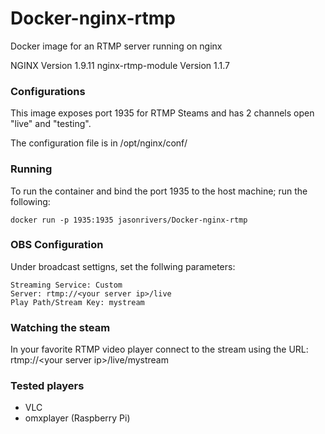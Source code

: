 # Docker-nginx-rtmp
Docker image for an RTMP server running on nginx

NGINX Version 1.9.11
nginx-rtmp-module Version 1.1.7

### Configurations
This image exposes port 1935 for RTMP Steams and has 2 channels open "live" and "testing".

The configuration file is in /opt/nginx/conf/

### Running

To run the container and bind the port 1935 to the host machine; run the following:
```
docker run -p 1935:1935 jasonrivers/Docker-nginx-rtmp
```

### OBS Configuration
Under broadcast settigns, set the follwing parameters:
```
Streaming Service: Custom
Server: rtmp://<your server ip>/live
Play Path/Stream Key: mystream
```

### Watching the steam

In your favorite RTMP video player connect to the stream using the URL:
rtmp://&lt;your server ip&gt;/live/mystream

### Tested players
 * VLC
 * omxplayer (Raspberry Pi)
